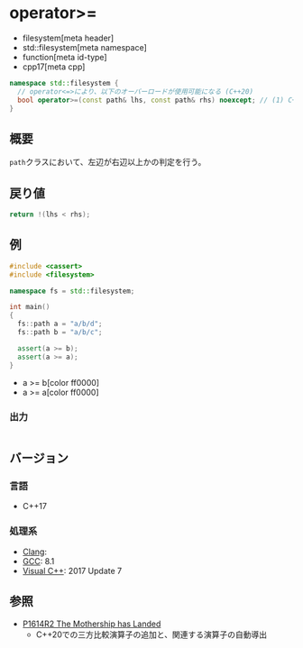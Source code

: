 # operator>=
* filesystem[meta header]
* std::filesystem[meta namespace]
* function[meta id-type]
* cpp17[meta cpp]

```cpp
namespace std::filesystem {
  // operator<=>により、以下のオーバーロードが使用可能になる (C++20)
  bool operator>=(const path& lhs, const path& rhs) noexcept; // (1) C++17
}
```

## 概要
`path`クラスにおいて、左辺が右辺以上かの判定を行う。


## 戻り値
```cpp
return !(lhs < rhs);
```


## 例
```cpp example
#include <cassert>
#include <filesystem>

namespace fs = std::filesystem;

int main()
{
  fs::path a = "a/b/d";
  fs::path b = "a/b/c";

  assert(a >= b);
  assert(a >= a);
}
```
* a >= b[color ff0000]
* a >= a[color ff0000]

### 出力
```
```

## バージョン
### 言語
- C++17

### 処理系
- [Clang](/implementation.md#clang):
- [GCC](/implementation.md#gcc): 8.1
- [Visual C++](/implementation.md#visual_cpp): 2017 Update 7


## 参照
- [P1614R2 The Mothership has Landed](https://www.open-std.org/jtc1/sc22/wg21/docs/papers/2019/p1614r2.html)
    - C++20での三方比較演算子の追加と、関連する演算子の自動導出
